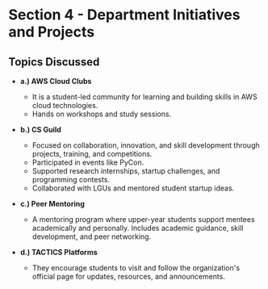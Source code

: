 # Section 4 - Department Initiatives and Projects

## Topics Discussed

- **a.) AWS Cloud Clubs**
  - It is a student-led community for learning and building skills in AWS cloud technologies.
  - Hands on workshops and study sessions.

- **b.) CS Guild**
  - Focused on collaboration, innovation, and skill development through projects, training, and competitions.
  - Participated in events like PyCon.
  - Supported research internships, startup challenges, and programming contests.
  -  Collaborated with LGUs and mentored student startup ideas.

- **c.) Peer Mentoring**
  - A mentoring program where upper-year students support mentees academically and personally. Includes academic guidance, skill development, and peer networking.

- **d.) TACTICS Platforms**
  - They encourage students to visit and follow the organization's official page for updates, resources, and announcements.
